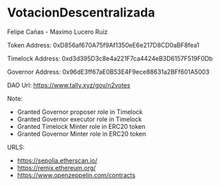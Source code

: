 # VotacionDescentralizada

Felipe Cañas - Maximo Lucero Ruiz

Token Address: 0xD856af670A75f9Af1350eE6e217D8CD0aBF8fea1

Timelock Address: 0xd3d395D3c8e4a221F7ca4424eB3D6157F519F0Db

Governor Address: 0x96dE3ff67aE0B53E4F9ece88631a2BFf601A5003

DAO Url: https://www.tally.xyz/gov/n2votes

Note:

- Granted Governor proposer role in Timelock
- Granted Governor executor role in Timelock
- Granted Timelock Minter role in ERC20 token
- Granted Governor Minter role in ERC20 token

URLS:

- https://sepolia.etherscan.io/
- https://remix.ethereum.org/
- https://www.openzeppelin.com/contracts